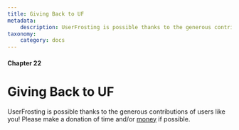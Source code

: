```yaml
---
title: Giving Back to UF
metadata:
    description: UserFrosting is possible thanks to the generous contributions of users like you!
taxonomy:
    category: docs
---
```


#### Chapter 22

# Giving Back to UF

UserFrosting is possible thanks to the generous contributions of users like you!  Please make a donation of time and/or [money](https://opencollective.com/userfrosting) if possible.
